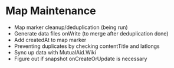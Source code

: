 # Map Maintenance

- Map marker cleanup/deduplication (being run)
- Generate data files onWrite (to merge after deduplication done)
- Add createdAt to map marker
- Preventing duplicates by checking contentTitle and latlongs
- Sync up data with MutualAid.Wiki
- Figure out if snapshot onCreateOrUpdate is necessary
